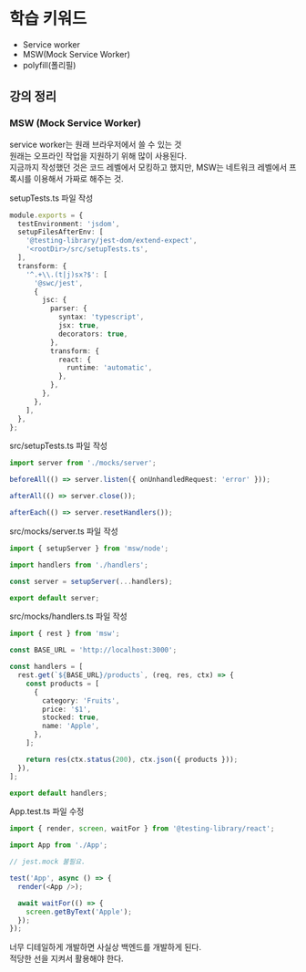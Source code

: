# 학습 키워드

- Service worker
- MSW(Mock Service Worker)
- polyfill(폴리필)

## 강의 정리

### MSW (Mock Service Worker)

service worker는 원래 브라우저에서 쓸 수 있는 것  
원래는 오프라인 작업을 지원하기 위해 많이 사용된다.  
지금까지 작성했던 것은 코드 레벨에서 모킹하고 했지만, MSW는 네트워크 레벨에서 프록시를 이용해서 가짜로 해주는 것.

setupTests.ts 파일 작성

```ts
module.exports = {
  testEnvironment: 'jsdom',
  setupFilesAfterEnv: [
    '@testing-library/jest-dom/extend-expect',
    '<rootDir>/src/setupTests.ts',
  ],
  transform: {
    '^.+\\.(t|j)sx?$': [
      '@swc/jest',
      {
        jsc: {
          parser: {
            syntax: 'typescript',
            jsx: true,
            decorators: true,
          },
          transform: {
            react: {
              runtime: 'automatic',
            },
          },
        },
      },
    ],
  },
};
```

src/setupTests.ts 파일 작성

```ts
import server from './mocks/server';

beforeAll(() => server.listen({ onUnhandledRequest: 'error' }));

afterAll(() => server.close());

afterEach(() => server.resetHandlers());
```

src/mocks/server.ts 파일 작성

```ts
import { setupServer } from 'msw/node';

import handlers from './handlers';

const server = setupServer(...handlers);

export default server;
```

src/mocks/handlers.ts 파일 작성

```ts
import { rest } from 'msw';

const BASE_URL = 'http://localhost:3000';

const handlers = [
  rest.get(`${BASE_URL}/products`, (req, res, ctx) => {
    const products = [
      {
        category: 'Fruits',
        price: '$1',
        stocked: true,
        name: 'Apple',
      },
    ];

    return res(ctx.status(200), ctx.json({ products }));
  }),
];

export default handlers;
```

App.test.ts 파일 수정

```ts
import { render, screen, waitFor } from '@testing-library/react';

import App from './App';

// jest.mock 불필요.

test('App', async () => {
  render(<App />);

  await waitFor(() => {
    screen.getByText('Apple');
  });
});
```

너무 디테일하게 개발하면 사실상 백엔드를 개발하게 된다.  
적당한 선을 지켜서 활용해야 한다.
